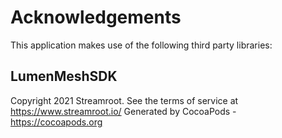 # Acknowledgements
This application makes use of the following third party libraries:

## LumenMeshSDK

Copyright 2021 Streamroot. See the terms of service at https://www.streamroot.io/
Generated by CocoaPods - https://cocoapods.org
